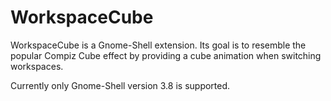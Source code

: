 WorkspaceCube
=============

WorkspaceCube is a Gnome-Shell extension. Its goal is to resemble the popular Compiz Cube effect by providing a cube animation when switching workspaces.


Currently only Gnome-Shell version 3.8 is supported.
